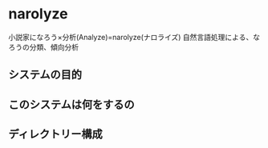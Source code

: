 # narolyze
小説家になろう×分析(Analyze)=narolyze(ナロライズ)
自然言語処理による、なろうの分類、傾向分析
## システムの目的

## このシステムは何をするの

## ディレクトリー構成


